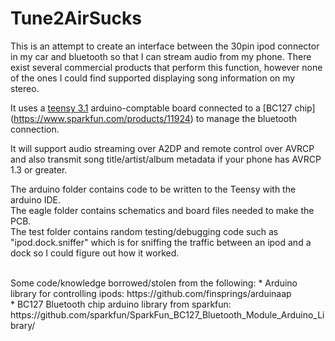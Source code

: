 # Tune2AirSucks
This is an attempt to create an interface between the 30pin ipod connector in my car and bluetooth so that I can stream audio from my phone. There exist several commercial products that perform this function, however none of the ones I could find supported displaying song information on my stereo.

It uses a [teensy 3.1](https://www.pjrc.com/teensy/teensy31.html) arduino-comptable board connected to a [BC127 chip] (https://www.sparkfun.com/products/11924) to manage the bluetooth connection.

It will support audio streaming over A2DP and remote control over AVRCP and also transmit song title/artist/album metadata if your phone has AVRCP 1.3 or greater.

The arduino folder contains code to be written to the Teensy with the arduino IDE.<br>
The eagle folder contains schematics and board files needed to make the PCB.<br>
The test folder contains random testing/debugging code such as "ipod.dock.sniffer" which is for sniffing the traffic between an ipod and a dock so I could figure out how it worked.

<br>
Some code/knowledge borrowed/stolen from the following:
* Arduino library for controlling ipods: https://github.com/finsprings/arduinaap<br>
* BC127 Bluetooth chip arduino library from sparkfun: https://github.com/sparkfun/SparkFun_BC127_Bluetooth_Module_Arduino_Library/
